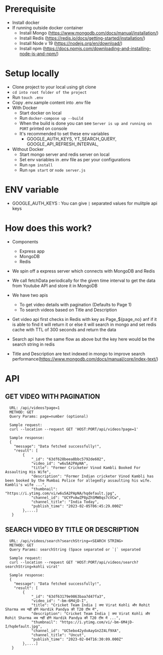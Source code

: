 
# Prerequisite
- Install docker
- If running outside docker container
  - Install Mongo (https://www.mongodb.com/docs/manual/installation/)
  - Install Redis (https://redis.io/docs/getting-started/installation/)
  - Install Node v 19 (https://nodejs.org/en/download/)
  - Install npm (https://docs.npmjs.com/downloading-and-installing-node-js-and-npm/)
  
# Setup locally
- Clone project to your local using git clone
- `cd into root folder of the project`
- Run `touch .env`
- Copy .env.sample content into .env file
- With Docker
  - Start docker on local
  - Run `docker-compose up --build`
  - When the build is done you can see `Server is up and running on PORT` printed on console
  - It's recommended to set these env variables 
    - GOOGLE_AUTH_KEYS, YT_SEARCH_QUERY, GOOGLE_API_REFRESH_INTERVAL, 
- Without Docker
  - Start mongo server and redis server on local
  - Set env variables in .env file as per your configurations
  - Run `npm install`
  - Run `npm start` or `node server.js`
  
# ENV variable
- GOOGLE_AUTH_KEYS : You can give `|` separated values for mulitple api keys

# How does this work?
- Components
  - Express app
  - MongoDB
  - Redis
  
- We spin off a express server which connects with MongoDB and Redis
- We call fetchData periodically for the given time interval to get the data from Youtube API and store it in MongoDB
- We have two apis 
  - To get video details with pagination (Defaults to Page 1)
  - To search videos based on Title and Description
  
- Get video api first checks in Redis with key as Page_${page_no} anf if it is able to find it will return it or else it will search in mongo and set redis cache with TTL of 300 seconds and return the data
- Search api have the same flow as above but the key here would be the search string in redis

- Title and Description are text indexed in mongo to improve search performance(https://www.mongodb.com/docs/manual/core/index-text/)


# API
## GET VIDEO WITH PAGINATION
```
  URL: /api/videos?page=1
  METHOD: GET
  Query Params: page=number (optional)
  
  Sample request:
  curl --location --request GET 'HOST:PORT/api/videos?page=1'
  
  Sample response:
  {
    "message": "Data fetched successfully!",
    "result": [
        {
            "_id": "63df628beea8bbc5792de602",
            "video_id": "w6u5A2PApNA",
            "title": "Former Cricketer Vinod Kambli Booked For Assaulting His Wife",
            "description": "Former Indian cricketer Vinod Kambli has been booked by the Mumbai Police for allegedly assaulting his wife. Kambli's wife ...",
            "thumbnail": "https://i.ytimg.com/vi/w6u5A2PApNA/hqdefault.jpg",
            "channel_id": "UCYPvAwZP8pZhSMW8qs7cVCw",
            "channel_title": "India Today",
            "publish_time": "2023-02-05T06:45:29.000Z"
        },....]
   }
```
## SEARCH VIDEO BY TITLE OR DESCRIPTION
```
  URL: /api/videos/search?searchString=<SEARCH STRING>
  METHOD: GET
  Query Params: searchString (Space separated or `|` separated
  
  Sample request:
  curl --location --request GET 'HOST:PORT/api/videos/search?searchString=kohli virat'
  
  Sample response:
  {
    "message": "Data fetched successfully!",
    "result": [
        {
            "_id": "63df63179e9863baa7d47fa3",
            "video_id": "-bm-6M4jD-I",
            "title": "Cricket Team India | क्या Virat Kohli और Rohit Sharma अब नहीं होंगे Hardik Pandya की T20 टीम में",
            "description": "Cricket Team India | क्या Virat Kohli और Rohit Sharma अब नहीं होंगे Hardik Pandya की T20 टीम में ...",
            "thumbnail": "https://i.ytimg.com/vi/-bm-6M4jD-I/hqdefault.jpg",
            "channel_id": "UC5ebo42ydvAayGn2Z4Lf9XA",
            "channel_title": "Uncut",
            "publish_time": "2023-02-04T16:30:09.000Z"
        },....]
   }
```
  
  
